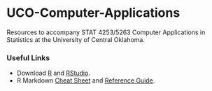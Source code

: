 # UCO-Computer-Applications
Resources to accompany STAT 4253/5263 Computer Applications in Statistics at the University of Central Oklahoma.

### Useful Links
- Download [R](https://www.r-project.org/) and [RStudio](https://rstudio.com/).
- R Markdown [Cheat Sheet](https://rstudio.com/wp-content/uploads/2016/03/rmarkdown-cheatsheet-2.0.pdf) and [Reference Guide](https://rstudio.com/wp-content/uploads/2015/03/rmarkdown-reference.pdf).
